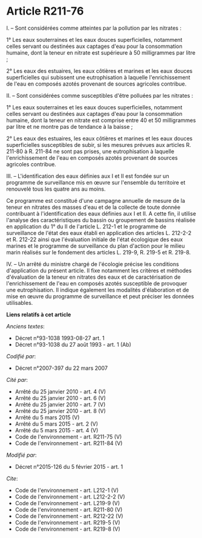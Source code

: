 # Article R211-76

I. – Sont considérées comme atteintes par la pollution par les nitrates :

1° Les eaux souterraines et les eaux douces superficielles, notamment celles servant ou destinées aux captages d'eau pour la
consommation humaine, dont la teneur en nitrate est supérieure à 50 milligrammes par litre ;

2° Les eaux des estuaires, les eaux côtières et marines et les eaux douces superficielles qui subissent une eutrophisation à
laquelle l'enrichissement de l'eau en composés azotés provenant de sources agricoles contribue.

II. – Sont considérées comme susceptibles d'être polluées par les nitrates :

1° Les eaux souterraines et les eaux douces superficielles, notamment celles servant ou destinées aux captages d'eau pour la
consommation humaine, dont la teneur en nitrate est comprise entre 40 et 50 milligrammes par litre et ne montre pas de
tendance à la baisse ;

2° Les eaux des estuaires, les eaux côtières et marines et les eaux douces superficielles susceptibles de subir, si les
mesures prévues aux articles R. 211-80 à R. 211-84 ne sont pas prises, une eutrophisation à laquelle l'enrichissement de
l'eau en composés azotés provenant de sources agricoles contribue.

III. – L'identification des eaux définies aux I et II est fondée sur un programme de surveillance mis en œuvre sur l'ensemble
du territoire et renouvelé tous les quatre ans au moins.

Ce programme est constitué d'une campagne annuelle de mesure de la teneur en nitrates des masses d'eau et de la collecte de
toute donnée contribuant à l'identification des eaux définies aux I et II. A cette fin, il utilise l'analyse des
caractéristiques du bassin ou groupement de bassins réalisée en application du 1° du II de l'article L. 212-1 et le programme
de surveillance de l'état des eaux établi en application des articles L. 212-2-2 et R. 212-22 ainsi que l'évaluation initiale
de l'état écologique des eaux marines et le programme de surveillance du plan d'action pour le milieu marin réalisés sur le
fondement des articles L. 219-9, R. 219-5 et R. 219-8.

IV. – Un arrêté du ministre chargé de l'écologie précise les conditions d'application du présent article. Il fixe notamment
les critères et méthodes d'évaluation de la teneur en nitrates des eaux et de caractérisation de l'enrichissement de l'eau en
composés azotés susceptible de provoquer une eutrophisation. Il indique également les modalités d'élaboration et de mise en
œuvre du programme de surveillance et peut préciser les données utilisables.

**Liens relatifs à cet article**

_Anciens textes_:

  - Décret n°93-1038 1993-08-27 art. 1
  - Décret n°93-1038 du 27 août 1993 - art. 1 (Ab)

_Codifié par_:

  - Décret n°2007-397 du 22 mars 2007

_Cité par_:

  - Arrêté du 25 janvier 2010 - art. 4 (V)
  - Arrêté du 25 janvier 2010 - art. 6 (V)
  - Arrêté du 25 janvier 2010 - art. 7 (V)
  - Arrêté du 25 janvier 2010 - art. 8 (V)
  - Arrêté du 5 mars 2015 (V)
  - Arrêté du 5 mars 2015 - art. 2 (V)
  - Arrêté du 5 mars 2015 - art. 4 (V)
  - Code de l'environnement - art. R211-75 (V)
  - Code de l'environnement - art. R211-84 (V)

_Modifié par_:

  - Décret n°2015-126 du 5 février 2015 - art. 1

_Cite_:

  - Code de l'environnement - art. L212-1 (V)
  - Code de l'environnement - art. L212-2-2 (V)
  - Code de l'environnement - art. L219-9 (V)
  - Code de l'environnement - art. R211-80 (V)
  - Code de l'environnement - art. R212-22 (V)
  - Code de l'environnement - art. R219-5 (V)
  - Code de l'environnement - art. R219-8 (V)
